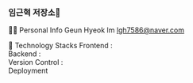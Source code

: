 ### 임근혁 저장소👋

<!--
**gh-im/gh-im** is a ✨ _special_ ✨ repository because its `README.md` (this file) appears on your GitHub profile.

Here are some ideas to get you started:

- 🔭 I’m currently working on ...
- 🌱 I’m currently learning ...
- 👯 I’m looking to collaborate on ...
- 🤔 I’m looking for help with ...
- 💬 Ask me about ...
- 📫 How to reach me: ...
- 😄 Pronouns: ...
- ⚡ Fun fact: ...
-->


🙋‍♂️ Personal Info
Geun Hyeok Im
lgh7586@naver.com

🔨 Technology Stacks
Frontend :     
Backend :    
Version Control :  
Deployment 
